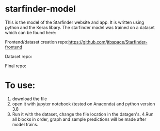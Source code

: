 # starfinder-model

This is the model of the Starfinder website and app.
It is written using python and the Keras libary. The starfinder model was trained on a dataset which can be found here:

Frontend/dataset creation repo:https://github.com/jtbspace/Starfinder-frontend

Dataset repo:

Final repo:


# To use: 
1. download the file 
2. open it with jupyter notebook (tested on Anaconda) and python version 3.8
3. Run it with the dataset, change the file location in the datagen's.
4.Run all blocks in order, graph and sample predictions will be made after model trains.
